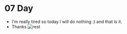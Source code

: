 # 07 Day
  - I'm really tired so today I will do nothing :) and that is it. 
  - Thanks
![rest](https://cdn2.iconfinder.com/data/icons/people-79/100/Relax-04-512.png)


